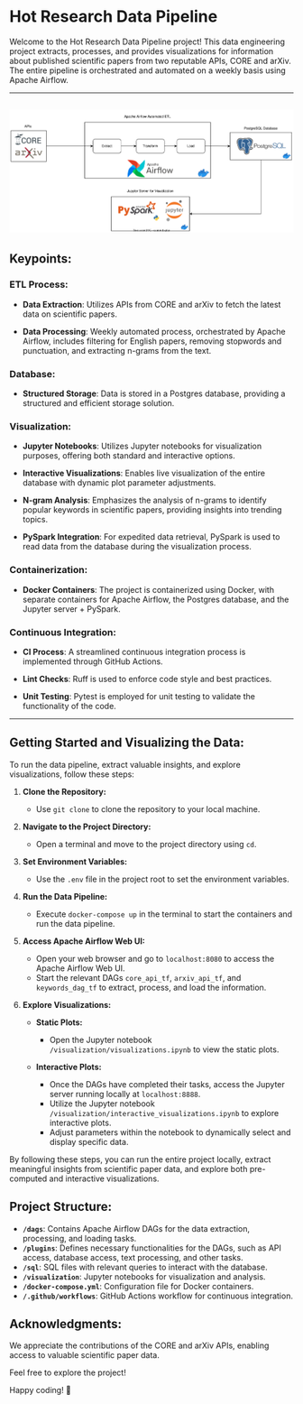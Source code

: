 # Hot Research Data Pipeline

Welcome to the Hot Research Data Pipeline project! This data engineering project extracts, processes, and provides visualizations for information about published scientific papers from two reputable APIs, CORE and arXiv. The entire pipeline is orchestrated and automated on a weekly basis using Apache Airflow.

---
![Project Diagram](hot-research-diagram.svg)
---

## Keypoints:
### ETL Process:

- **Data Extraction**: Utilizes APIs from CORE and arXiv to fetch the latest data on scientific papers.

- **Data Processing**: Weekly automated process, orchestrated by Apache Airflow, includes filtering for English papers, removing stopwords and punctuation, and extracting n-grams from the text.

### Database:

- **Structured Storage**: Data is stored in a Postgres database, providing a structured and efficient storage solution.

### Visualization:

- **Jupyter Notebooks**: Utilizes Jupyter notebooks for visualization purposes, offering both standard and interactive options.

- **Interactive Visualizations**: Enables live visualization of the entire database with dynamic plot parameter adjustments.

- **N-gram Analysis**: Emphasizes the analysis of n-grams to identify popular keywords in scientific papers, providing insights into trending topics.

- **PySpark Integration**: For expedited data retrieval, PySpark is used to read data from the database during the visualization process.

### Containerization:

- **Docker Containers**: The project is containerized using Docker, with separate containers for Apache Airflow, the Postgres database, and the Jupyter server + PySpark.

### Continuous Integration:

- **CI Process**: A streamlined continuous integration process is implemented through GitHub Actions.

- **Lint Checks**: Ruff is used to enforce code style and best practices.

- **Unit Testing**: Pytest is employed for unit testing to validate the functionality of the code.

---

## Getting Started and Visualizing the Data:

To run the data pipeline, extract valuable insights, and explore visualizations, follow these steps:

1. **Clone the Repository:**
   - Use `git clone` to clone the repository to your local machine.

2. **Navigate to the Project Directory:**
   - Open a terminal and move to the project directory using `cd`.

3. **Set Environment Variables:**
   - Use the `.env` file in the project root to set the environment variables.

4. **Run the Data Pipeline:**
   - Execute `docker-compose up` in the terminal to start the containers and run the data pipeline.

5. **Access Apache Airflow Web UI:**
   - Open your web browser and go to `localhost:8080` to access the Apache Airflow Web UI.
   - Start the relevant DAGs `core_api_tf`, `arxiv_api_tf`, and `keywords_dag_tf` to extract, process, and load the information.

6. **Explore Visualizations:**

   - **Static Plots:**
     - Open the Jupyter notebook `/visualization/visualizations.ipynb` to view the static plots.

   - **Interactive Plots:**
     - Once the DAGs have completed their tasks, access the Jupyter server running locally at `localhost:8888`.
     - Utilize the Jupyter notebook `/visualization/interactive_visualizations.ipynb` to explore interactive plots.
     - Adjust parameters within the notebook to dynamically select and display specific data.

By following these steps, you can run the entire project locally, extract meaningful insights from scientific paper data, and explore both pre-computed and interactive visualizations.

## Project Structure:

- **`/dags`**: Contains Apache Airflow DAGs for the data extraction, processing, and loading tasks.
- **`/plugins`**: Defines necessary functionalities for the DAGs, such as API access, database access, text processing, and other tasks.
- **`/sql`**: SQL files with relevant queries to interact with the database.
- **`/visualization`**: Jupyter notebooks for visualization and analysis.
- **`/docker-compose.yml`**: Configuration file for Docker containers.
- **`/.github/workflows`**: GitHub Actions workflow for continuous integration.

## Acknowledgments:

We appreciate the contributions of the CORE and arXiv APIs, enabling access to valuable scientific paper data.

Feel free to explore the project!

Happy coding! 🚀
